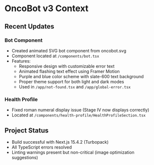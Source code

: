 # OncoBot v3 Context

## Recent Updates

### Bot Component
- Created animated SVG bot component from oncobot.svg
- Component located at `/components/bot.tsx`
- Features:
  - Responsive design with customizable error text
  - Animated flashing text effect using Framer Motion
  - Purple and blue color scheme with slate-600 text background
  - Proper theme support for both light and dark modes
  - Used in `/app/not-found.tsx` and `/app/global-error.tsx`

### Health Profile
- Fixed roman numeral display issue (Stage IV now displays correctly)
- Located at `/components/health-profile/HealthProfileSection.tsx`

## Project Status
- Build successful with Next.js 15.4.2 (Turbopack)
- All TypeScript errors resolved
- Linting warnings present but non-critical (image optimization suggestions)